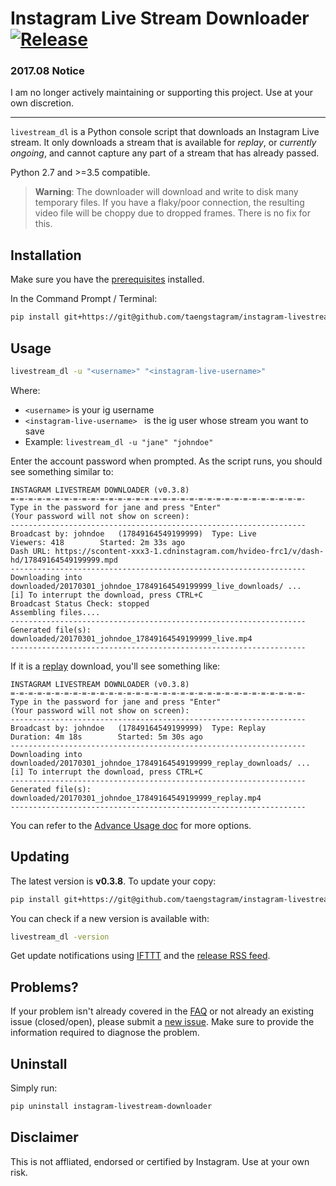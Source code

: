 # Instagram Live Stream Downloader [![Release](https://img.shields.io/badge/latest_release-v0.3.8-ff4980.svg)](https://github.com/taengstagram/instagram-livestream-downloader/releases)


### 2017.08 Notice
I am no longer actively maintaining or supporting this project. Use at your own discretion.

---

``livestream_dl`` is a Python console script that downloads an Instagram Live stream. It only downloads a stream that is available for *replay*, or *currently ongoing*, and cannot capture any part of a stream that has already passed.

Python 2.7 and >=3.5 compatible.

> __Warning__: The downloader will download and write to disk many temporary files. If you have a flaky/poor connection, the resulting video file will be choppy due to dropped frames. There is no fix for this.

## Installation

Make sure you have the [prerequisites](PREREQUISITES.md) installed.

In the Command Prompt / Terminal:

```bash
pip install git+https://git@github.com/taengstagram/instagram-livestream-downloader.git@0.3.8 --process-dependency-links
```

## Usage

```bash
livestream_dl -u "<username>" "<instagram-live-username>"
```

Where:

- ``<username>`` is your ig username
- ``<instagram-live-username> `` is the ig user whose stream you want to save
- Example: ``livestream_dl -u "jane" "johndoe"``

Enter the account password when prompted. As the script runs, you should see something similar to:

```
INSTAGRAM LIVESTREAM DOWNLOADER (v0.3.8)
=-=-=-=-=-=-=-=-=-=-=-=-=-=-=-=-=-=-=-=-=-=-=-=-=-=-=-=-=-=-=-=-=-
Type in the password for jane and press "Enter"
(Your password will not show on screen):
------------------------------------------------------------------
Broadcast by: johndoe 	(17849164549199999)  Type: Live
Viewers: 418 		Started: 2m 33s ago
Dash URL: https://scontent-xxx3-1.cdninstagram.com/hvideo-frc1/v/dash-hd/17849164549199999.mpd
------------------------------------------------------------------
Downloading into downloaded/20170301_johndoe_17849164549199999_live_downloads/ ...
[i] To interrupt the download, press CTRL+C
Broadcast Status Check: stopped
Assembling files....
------------------------------------------------------------------
Generated file(s):
downloaded/20170301_johndoe_17849164549199999_live.mp4
------------------------------------------------------------------
```

If it is a [replay](http://blog.instagram.com/post/162048719842/160720-replay-live-stories) download, you'll see something like:

```
INSTAGRAM LIVESTREAM DOWNLOADER (v0.3.8)
=-=-=-=-=-=-=-=-=-=-=-=-=-=-=-=-=-=-=-=-=-=-=-=-=-=-=-=-=-=-=-=-=-
Type in the password for jane and press "Enter"
(Your password will not show on screen):
------------------------------------------------------------------
Broadcast by: johndoe 	(17849164549199999)  Type: Replay
Duration: 4m 18s 		Started: 5m 30s ago
------------------------------------------------------------------
Downloading into downloaded/20170301_johndoe_17849164549199999_replay_downloads/ ...
[i] To interrupt the download, press CTRL+C
------------------------------------------------------------------
Generated file(s):
downloaded/20170301_johndoe_17849164549199999_replay.mp4
------------------------------------------------------------------
```


You can refer to the [Advance Usage doc](ADVANCE_USAGE.md) for more options.

## Updating

The latest version is __v0.3.8__. To update your copy:

```bash
pip install git+https://git@github.com/taengstagram/instagram-livestream-downloader.git@0.3.8 --process-dependency-links --upgrade
```

You can check if a new version is available with:

```bash
livestream_dl -version
```

Get update notifications using [IFTTT](https://ifttt.com) and the [release RSS feed](https://github.com/taengstagram/instagram-livestream-downloader/releases.atom).

## Problems?

If your problem isn't already covered in the [FAQ](FAQ.md) or not already an existing issue (closed/open), please submit a [new issue](https://github.com/taengstagram/instagram-livestream-downloader/issues/new). Make sure to provide the information required to diagnose the problem.

## Uninstall

Simply run:

```bash
pip uninstall instagram-livestream-downloader
```

## Disclaimer

This is not affliated, endorsed or certified by Instagram. Use at your own risk.
